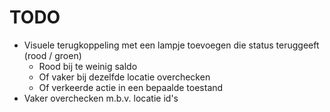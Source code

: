 # TODO

- Visuele terugkoppeling met een lampje toevoegen die status teruggeeft (rood / groen)
  * Rood bij te weinig saldo
  * Of vaker bij dezelfde locatie overchecken
  * Of verkeerde actie in een bepaalde toestand
- Vaker overchecken m.b.v. locatie id's
